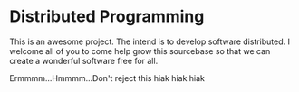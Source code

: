 Distributed Programming
=======================

This is an awesome project. The intend is to develop software distributed. I welcome all of you to come help grow this sourcebase so that we can create a wonderful software free for all.













Ermmmm...Hmmmm...Don't reject this hiak hiak hiak